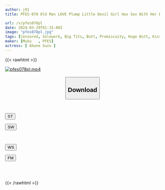 ```yaml
---
author: j91
title: PFES-078 Old Man LOVE Plump Little Devil Girl Has Sex With Her Beautiful Butt Trembling Suzu Aiho

url: /v/pfes078pl
date: 2024-03-29T01:15:00Z
image: "pfes078pl.jpg"
tags: [Censored, Solowork, Big Tits, Butt, Promiscuity, Huge Butt, Kiss	]
maker: [Muku   , PFES]
actress: [ Akane Suzu ]
---
```



{{< rawhtml >}}

<div class="video" data-videoid="JJ2l46pMvYTjdJz">
    <a href="javascript:;">
        <img src="/v/pfes078pl/pfes078pl.jpg" width="WIDTH" height="HEIGHT" alt="pfes078pl.mp4" loading="lazy">
    </a>
</div>

<script type="text/javascript" src="https://j91.asia/asset/on-demand-st.js"></script>

<br>
  <link rel="stylesheet" href="https://j91.asia/asset/bs5.css">
  
  <center>
  <button class="btn btn-primary" type="button" data-bs-toggle="collapse" data-bs-target=".multi-collapse" aria-expanded="false" aria-controls="multiCollapseExample1 multiCollapseExample2"><h2>Download</h2></button></center>
</p>
<div class="row">
  <div class="col">
    <div class="collapse multi-collapse" id="multiCollapseExample1">
      <div class="card card-body">
	      	      <br>
<div class="buttons">  
<p><a href="https://streamtape.to/v/JJ2l46pMvYTjdJz" target="_blank"><button class="btn-hover color-3"><i class="fa fa-download"></i> ST</button></a></p>
<p><a href="https://asnwish.com/3mshb7i63gax" target="_blank"><button class="btn-hover color-2"><i class="fa fa-download"></i> SW</button></a></p></div>
    </div>
  </div>
</div>
  <div class="col">
    <div class="collapse multi-collapse" id="multiCollapseExample2">
      <div class="card card-body">
	      <br>
<div class="buttons">
<p><a href="javascript:;"><button class="btn-hover color-9"><i class="fa fa-download"></i> WS</button></a></p>
<p><a href="javascript:;"><button class="btn-hover color-8"><i class="fa fa-download"></i> FM</button></a></p></div>
<br><br>
      </div>
    </div>
  </div>
</div>

{{< /rawhtml >}}